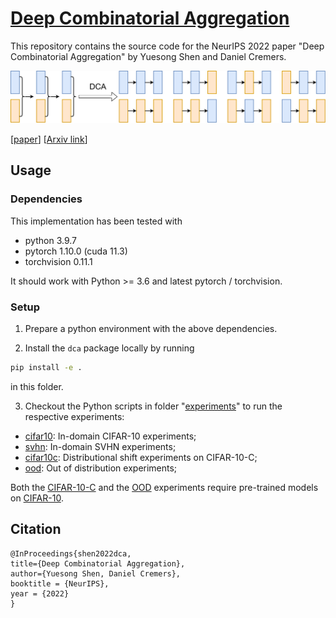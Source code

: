 # [Deep Combinatorial Aggregation](https://github.com/tum-vision/dca)

This repository contains the source code for the NeurIPS 2022 paper "Deep Combinatorial Aggregation" by Yuesong Shen and Daniel Cremers.

![dca](./images/dca.png)

[[paper](https://openreview.net/pdf?id=byMcacS8GYZ)] [[Arxiv link](http://arxiv.org/abs/2210.06436)]

## Usage

### Dependencies

This implementation has been tested with
- python 3.9.7
- pytorch 1.10.0 (cuda 11.3)
- torchvision 0.11.1

It should work with Python >= 3.6 and latest pytorch / torchvision.

### Setup
1. Prepare a python environment with the above dependencies.

2. Install the `dca` package locally by running
  ```bash
  pip install -e .
  ```
  in this folder.

3. Checkout the Python scripts in folder "[experiments](./experiments)" to run the respective experiments:
  - [cifar10](./experiments/cifar10): In-domain CIFAR-10 experiments;
  - [svhn](./experiments/svhn): In-domain SVHN experiments;
  - [cifar10c](./experiments/cifar10c): Distributional shift experiments on CIFAR-10-C;
  - [ood](./experiments/ood): Out of distribution experiments;

  Both the [CIFAR-10-C](./experiments/cifar10c) and the [OOD](./experiments/ood) experiments require pre-trained models on [CIFAR-10](./experiments/cifar10).

## Citation

```
@InProceedings{shen2022dca,
title={Deep Combinatorial Aggregation},
author={Yuesong Shen, Daniel Cremers},
booktitle = {NeurIPS},
year = {2022}
}
```
